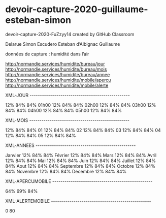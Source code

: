 # devoir-capture-2020-guillaume-esteban-simon
devoir-capture-2020-FuZzyy14 created by GitHub Classroom

Delarue Simon
Escudero Esteban
d’Albignac Guillaume

données de capture : humidité dans l’air

http://normandie.services/humidite/bureau/jour
http://normandie.services/humidite/bureau/mois
http://normandie.services/humidite/bureau/annee
http://normandie.services/humidite/mobile/apercu
http://normandie.services/humidite/mobile/alerte


XML-JOUR	-------------------------------------------------

<humidite>
	<bureau>
		<jour>
			<min>12%</min>
		<moyenne>84%</moyenne>	
		<max>84%</max>	
			<heure>
				<valeur>01h00</valeur>
				<min>12%</min>
			<moyenne>84%</moyenne>	
			<max>84%</max>	
</heure>
<heure>
				<valeur>02h00</valeur>
				<min>12%</min>
			<moyenne>84%</moyenne>	
			<max>84%</max>	
</heure>	
<heure>
				<valeur>03h00</valeur>
				<min>12%</min>
			<moyenne>84%</moyenne>	
			<max>84%</max>	
</heure>
<heure>
				<valeur>04h00</valeur>
				<min>12%</min>
			<moyenne>84%</moyenne>	
			<max>84%</max>	
</heure>
<heure>
				<valeur>05h00</valeur>
				<min>12%</min>
			<moyenne>84%</moyenne>	
			<max>84%</max>	
</heure>	
		</jour>
	</bureau>
</humidite>

XML-MOIS -------------------------------------------------

<humidite>
	<bureau>
		<mois>
			<min>12%</min>
		<moyenne>84%</moyenne>	
		<max>84%</max>	
			<jour>
				<valeur>01</valeur>
				<min>12%</min>
			<moyenne>84%</moyenne>	
			<max>84%</max>	
</jour>
<jour>
				<valeur>02</valeur>
				<min>12%</min>
			<moyenne>84%</moyenne>	
			<max>84%</max>	
</jour>	
<jour>
				<valeur>03</valeur>
				<min>12%</min>
			<moyenne>84%</moyenne>	
			<max>84%</max>	
</jour>
<jour>
				<valeur>04</valeur>
				<min>12%</min>
			<moyenne>84%</moyenne>	
			<max>84%</max>	
</jour>
<jour>
				<valeur>05</valeur>
				<min>12%</min>
			<moyenne>84%</moyenne>	
			<max>84%</max>	
</jour>	
		</mois>
	</bureau>
</humidite>

XML-ANNEES -------------------------------------------------

<humidite>
	<bureau>
		<annee>
			<mois>
<valeur>Janvier</valeur>
				<min>12%</min>
<moyenne>84%</moyenne>
				<max>84%</max>
</mois>
			<mois>
<valeur>Février</valeur>
				<min>12%</min>
<moyenne>84%</moyenne>
				<max>84%</max>
</mois>
			<mois>
<valeur>Mars</valeur>
				<min>12%</min>
<moyenne>84%</moyenne>
				<max>84%</max>
</mois>
			<mois>
<valeur>Avril</valeur>
				<min>12%</min>
<moyenne>84%</moyenne>
				<max>84%</max>
</mois>
			<mois>
<valeur>Mai</valeur>
				<min>12%</min>
<moyenne>84%</moyenne>
				<max>84%</max>
</mois>
			<mois>
<valeur>Juin</valeur>
				<min>12%</min>
<moyenne>84%</moyenne>
				<max>84%</max>
</mois>
			<mois>
<valeur>Juillet</valeur>
				<min>12%</min>
<moyenne>84%</moyenne>
				<max>84%</max>
</mois>
			<mois>
<valeur>Aout</valeur>
				<min>12%</min>
<moyenne>84%</moyenne>
				<max>84%</max>
</mois>
			<mois>
<valeur>Septembre</valeur>
				<min>12%</min>
<moyenne>84%</moyenne>
				<max>84%</max>
</mois>
			<mois>
<valeur>Octobre</valeur>
				<min>12%</min>
<moyenne>84%</moyenne>
				<max>84%</max>
</mois>
			<mois>
<valeur>Novembre</valeur>
				<min>12%</min>
<moyenne>84%</moyenne>
				<max>84%</max>
</mois>
			<mois>
<valeur>Decembre</valeur>
				<min>12%</min>
<moyenne>84%</moyenne>
				<max>84%</max>
</mois>
		</annee>
	</bureau>
</humidite>

XML-APERCUMOBILE  -------------------------------------------------

<humidite>
	<mobile>
		<apercu>
			<mesureactuelle>64%</mesureactuelle>
			<moyenne>
				<journee>69%</journee>
				<annee>84%</annee>	
			</moyenne>
		</apercu>
	</mobile>
</humidite>

XML-ALERTEMOBILE  -------------------------------------------------

<humidite>
	<mobile>
		<alerte>0</alerte>
		<seuil>80</seuil>
	</mobile>
</humidite>

